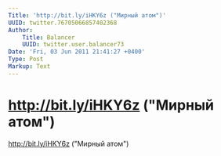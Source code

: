 ```yaml
---
Title: 'http://bit.ly/iHKY6z ("Мирный атом")'
UUID: twitter.76705066857402368
Author:
    Title: Balancer
    UUID: twitter.user.balancer73
Date: 'Fri, 03 Jun 2011 21:41:27 +0400'
Type: Post
Markup: Text
---
```


# http://bit.ly/iHKY6z ("Мирный атом")

http://bit.ly/iHKY6z ("Мирный атом")
